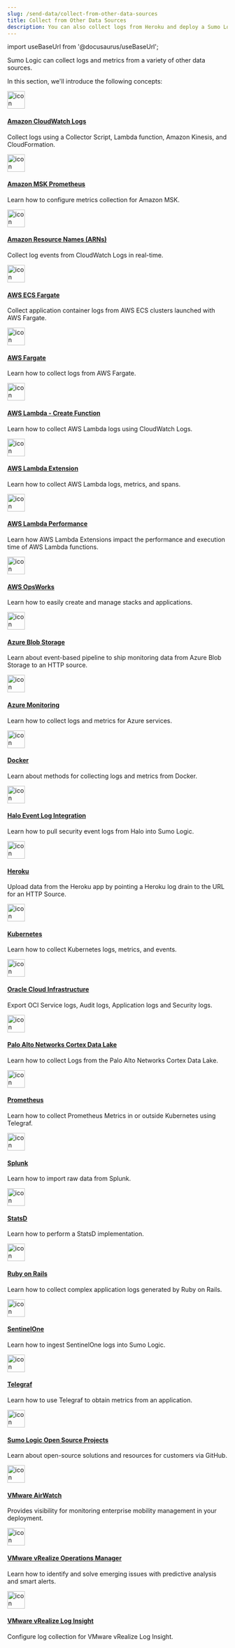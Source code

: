 ```yaml
---
slug: /send-data/collect-from-other-data-sources
title: Collect from Other Data Sources
description: You can also collect logs from Heroku and deploy a Sumo Logic Collector on AWS OpsWorks.
---
```


import useBaseUrl from '@docusaurus/useBaseUrl';

Sumo Logic can collect logs and metrics from a variety of other data sources.

In this section, we'll introduce the following concepts:

<div className="box-wrapper" markdown="1">
<div className="box smallbox1 card">
  <div className="container">
  <a href="/docs/send-data/collect-from-other-data-sources/amazon-cloudwatch-logs"><img src={useBaseUrl('img/icons/operations/collect.png')} alt="icon" width="40"/><h4>Amazon CloudWatch Logs</h4></a>
  <p>Collect logs using a Collector Script, Lambda function, Amazon Kinesis, and CloudFormation.</p>
  </div>
</div>
<div className="box smallbox2 card">
  <div className="container">
  <a href="/docs/send-data/collect-from-other-data-sources/amazon-msk-prometheus-metrics-collection"><img src={useBaseUrl('img/icons/operations/collect.png')} alt="icon" width="40"/><h4>Amazon MSK Prometheus</h4></a>
  <p>Learn how to configure metrics collection for Amazon MSK.</p>
  </div>
</div>
<div className="box smallbox3 card">
  <div className="container">
  <a href="/docs/send-data/collect-from-other-data-sources/autosubscribe-arn-destination"><img src={useBaseUrl('img/icons/operations/collect.png')} alt="icon" width="40"/><h4>Amazon Resource Names (ARNs)</h4></a>
  <p>Collect log events from CloudWatch Logs in real-time.</p>
  </div>
</div>
<div className="box smallbox4 card">
  <div className="container">
  <a href="/docs/send-data/collect-from-other-data-sources/aws-fargate-log-collection"><img src={useBaseUrl('img/icons/operations/collect.png')} alt="icon" width="40"/><h4>AWS ECS Fargate</h4></a>
  <p>Collect application container logs from AWS ECS clusters launched with AWS Fargate.</p>
  </div>
</div>
<div className="box smallbox5 card">
  <div className="container">
  <a href="/docs/send-data/collect-from-other-data-sources/collect-logs-aws-fargate"><img src={useBaseUrl('img/icons/operations/collect.png')} alt="icon" width="40"/><h4>AWS Fargate</h4></a>
  <p>Learn how to collect logs from AWS Fargate.</p>
  </div>
</div>
<div className="box smallbox6 card">
  <div className="container">
  <a href="/docs/send-data/collect-from-other-data-sources/create-amazon-lambda-function"><img src={useBaseUrl('img/icons/operations/collect.png')} alt="icon" width="40"/><h4>AWS Lambda - Create Function</h4></a>
  <p>Learn how to collect AWS Lambda logs using CloudWatch Logs.</p>
  </div>
</div>
<div className="box smallbox7 card">
  <div className="container">
  <a href="/docs/send-data/collect-from-other-data-sources/collect-aws-lambda-logs-extension"><img src={useBaseUrl('img/icons/operations/collect.png')} alt="icon" width="40"/><h4>AWS Lambda Extension</h4></a>
  <p>Learn how to collect AWS Lambda logs, metrics, and spans.</p>
  </div>
</div>
<div className="box smallbox8 card">
  <div className="container">
  <a href="/docs/send-data/collect-from-other-data-sources/performance-impact-failover-handling"><img src={useBaseUrl('img/icons/operations/collect.png')} alt="icon" width="40"/><h4>AWS Lambda Performance</h4></a>
  <p>Learn how AWS Lambda Extensions impact the performance and execution time of AWS Lambda functions.</p>
  </div>
</div>
<div className="box smallbox9 card">
  <div className="container">
  <a href="/docs/send-data/collect-from-other-data-sources/deploy-collectors-aws-opsworks"><img src={useBaseUrl('img/icons/operations/collect.png')} alt="icon" width="40"/><h4>AWS OpsWorks</h4></a>
  <p>Learn how to easily create and manage stacks and applications.</p>
  </div>
</div>
<div className="box smallbox10 card">
  <div className="container">
  <a href="/docs/send-data/collect-from-other-data-sources/azure-blob-storage"><img src={useBaseUrl('img/icons/operations/collect.png')} alt="icon" width="40"/><h4>Azure Blob Storage</h4></a>
  <p>Learn about event-based pipeline to ship monitoring data from Azure Blob Storage to an HTTP source.</p>
  </div>
</div>
<div className="box smallbox11 card">
  <div className="container">
  <a href="/docs/send-data/collect-from-other-data-sources/azure-monitoring"><img src={useBaseUrl('img/icons/operations/collect.png')} alt="icon" width="40"/><h4>Azure Monitoring</h4></a>
  <p>Learn how to collect logs and metrics for Azure services.</p>
  </div>
</div>
<div className="box smallbox12 card">
  <div className="container">
  <a href="/docs/send-data/collect-from-other-data-sources/docker-collection-methods"><img src={useBaseUrl('img/icons/operations/collect.png')} alt="icon" width="40"/><h4>Docker</h4></a>
  <p>Learn about methods for collecting logs and metrics from Docker.</p>
  </div>
</div>
<div className="box smallbox13 card">
  <div className="container">
  <a href="/docs/send-data/collect-from-other-data-sources/integrate-halo-event-logs"><img src={useBaseUrl('img/icons/operations/collect.png')} alt="icon" width="40"/><h4>Halo Event Log Integration</h4></a>
  <p>Learn how to pull security event logs from Halo into Sumo Logic.</p>
  </div>
</div>
<div className="box smallbox14 card">
  <div className="container">
  <a href="/docs/send-data/collect-from-other-data-sources/collect-logs-heroku"><img src={useBaseUrl('img/icons/operations/collect.png')} alt="icon" width="40"/><h4>Heroku</h4></a>
  <p>Upload data from the Heroku app by pointing a Heroku log drain to the URL for an HTTP Source.</p>
  </div>
</div>
    <div className="box smallbox15 card">
      <div className="container">
      <a href="/docs/send-data/collect-from-other-data-sources/kubernetes"><img src={useBaseUrl('img/icons/operations/collect.png')} alt="icon" width="40"/><h4>Kubernetes</h4></a>
      <p>Learn how to collect Kubernetes logs, metrics, and events.</p>
      </div>
    </div>
      <div className="box smallbox16 card">
      <div className="container">
      <a href="/docs/send-data/collect-from-other-data-sources/collect-logs-oracle-cloud-infrastructure"><img src={useBaseUrl('img/icons/operations/collect.png')} alt="icon" width="40"/><h4>Oracle Cloud Infrastructure</h4></a>
      <p>Export OCI Service logs, Audit logs, Application logs and Security logs.</p>
      </div>
    </div>
    <div className="box smallbox17 card">
      <div className="container">
      <a href="/docs/send-data/collect-from-other-data-sources/collect-logs-palo-alto-networks-cortex"><img src={useBaseUrl('img/icons/operations/collect.png')} alt="icon" width="40"/><h4>Palo Alto Networks Cortex Data Lake</h4></a>
      <p>Learn how to collect Logs from the Palo Alto Networks Cortex Data Lake.</p>
      </div>
    </div>
    <div className="box smallbox18 card">
      <div className="container">
      <a href="/docs/send-data/collect-from-other-data-sources/collect-prometheus-metrics"><img src={useBaseUrl('img/icons/operations/collect.png')} alt="icon" width="40"/><h4>Prometheus</h4></a>
      <p>Learn how to collect Prometheus Metrics in or outside Kubernetes using Telegraf.</p>
      </div>
    </div>
    <div className="box smallbox19 card">
      <div className="container">
      <a href="/docs/send-data/collect-from-other-data-sources/import-raw-data-splunk"><img src={useBaseUrl('img/icons/operations/collect.png')} alt="icon" width="40"/><h4>Splunk</h4></a>
      <p>Learn how to import raw data from Splunk.</p>
      </div>
    </div>
    <div className="box smallbox20 card">
      <div className="container">
      <a href="/docs/send-data/collect-from-other-data-sources/collect-statsd-metrics"><img src={useBaseUrl('img/icons/operations/collect.png')} alt="icon" width="40"/><h4>StatsD</h4></a>
      <p>Learn how to perform a StatsD implementation.</p>
      </div>
    </div>
    <div className="box smallbox21 card">
      <div className="container">
      <a href="/docs/send-data/collect-from-other-data-sources/collect-ruby-on-rails-logs"><img src={useBaseUrl('img/icons/operations/collect.png')} alt="icon" width="40"/><h4>Ruby on Rails</h4></a>
      <p>Learn how to collect complex application logs generated by Ruby on Rails.</p>
      </div>
    </div>
    <div className="box smallbox22 card">
      <div className="container">
      <a href="/docs/send-data/collect-from-other-data-sources/collect-logs-sentinelone"><img src={useBaseUrl('img/icons/operations/collect.png')} alt="icon" width="40"/><h4>SentinelOne</h4></a>
      <p>Learn how to ingest SentinelOne logs into Sumo Logic.</p>
      </div>
    </div>
    <div className="box smallbox23 card">
      <div className="container">
      <a href="/docs/send-data/collect-from-other-data-sources/collect-metrics-telegraf"><img src={useBaseUrl('img/icons/operations/collect.png')} alt="icon" width="40"/><h4>Telegraf</h4></a>
      <p>Learn how to use Telegraf to obtain metrics from an application.</p>
      </div>
    </div>
    <div className="box smallbox24 card">
      <div className="container">
      <a href="/docs/send-data/collect-from-other-data-sources/sumo-logic-open-source-projects"><img src={useBaseUrl('img/icons/operations/collect.png')} alt="icon" width="40"/><h4>Sumo Logic Open Source Projects</h4></a>
      <p>Learn about open-source solutions and resources for customers via GitHub.</p>
      </div>
    </div>
    <div className="box smallbox25 card">
      <div className="container">
      <a href="/docs/send-data/collect-from-other-data-sources/vmware-airwatch-integration"><img src={useBaseUrl('img/icons/operations/collect.png')} alt="icon" width="40"/><h4>VMware AirWatch</h4></a>
      <p>Provides visibility for monitoring enterprise mobility management in your deployment.</p>
      </div>
    </div>
    <div className="box smallbox26 card">
      <div className="container">
      <a href="/docs/send-data/collect-from-other-data-sources/collect-metrics-vrealize-operations-manager"><img src={useBaseUrl('img/icons/operations/collect.png')} alt="icon" width="40"/><h4>VMware vRealize Operations Manager</h4></a>
      <p>Learn how to identify and solve emerging issues with predictive analysis and smart alerts.</p>
      </div>
    </div>
    <div className="box smallbox27 card">
      <div className="container">
      <a href="/docs/send-data/collect-from-other-data-sources/vmware-vrealize-log-insight"><img src={useBaseUrl('img/icons/operations/collect.png')} alt="icon" width="40"/><h4>VMware vRealize Log Insight</h4></a>
      <p>Configure log collection for VMware vRealize Log Insight.</p>
      </div>
    </div>
</div>
